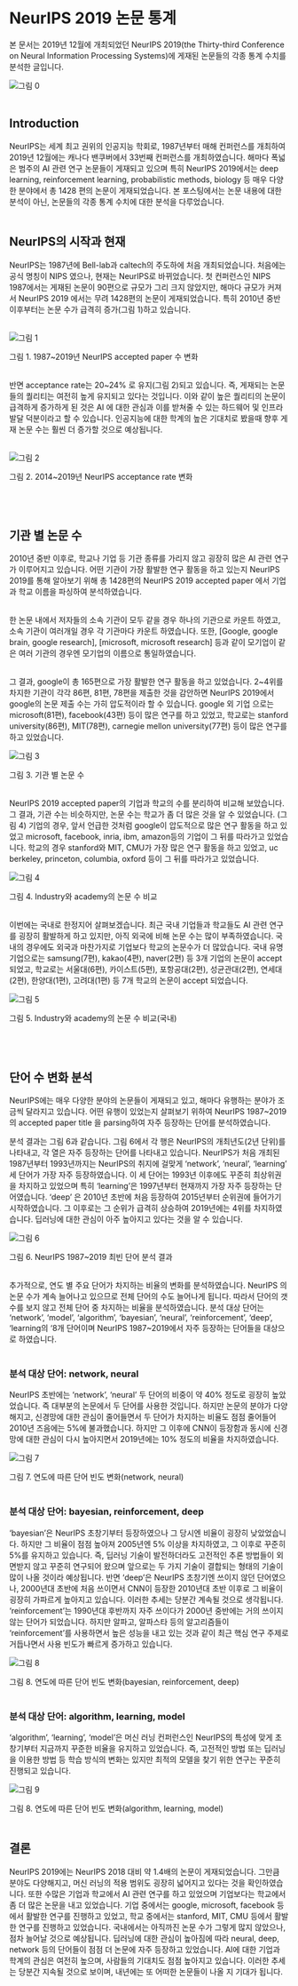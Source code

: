 # NeurIPS 2019 논문 통계

본 문서는 2019년 12월에 개최되었던 NeurIPS 2019(the Thirty-third Conference on Neural Information Processing Systems)에 게재된 논문들의 각종 통계 수치를 분석한 글입니다.

![그림 0](https://user-images.githubusercontent.com/60768732/75366969-e8dfa900-5902-11ea-953d-64efa587fdec.png)
<br></br>

## Introduction
NeurIPS는 세계 최고 권위의 인공지능 학회로, 1987년부터 매해 컨퍼런스를 개최하여 2019년 12월에는 캐나다 밴쿠버에서 33번째 컨퍼런스를 개최하였습니다. 해마다 폭넓은 범주의 AI 관련 연구 논문들이 게재되고 있으며 특히 NeurIPS 2019에서는 deep learning, reinforcement learning, probabilistic methods, biology  등 매우 다양한 분야에서 총 1428 편의 논문이 게재되었습니다. 본 포스팅에서는 논문 내용에 대한 분석이 아닌, 논문들의 각종 통계 수치에 대한 분석을 다루었습니다.
<br></br>

## NeurIPS의 시작과 현재
NeurIPS는 1987년에 Bell-lab과 caltech의 주도하에 처음 개최되었습니다. 처음에는 공식 명칭이 NIPS 였으나, 현재는 NeurIPS로 바뀌었습니다. 첫 컨퍼런스인 NIPS 1987에서는 게재된 논문이 90편으로 규모가 그리 크지 않았지만, 해마다 규모가 커져서 NeurIPS 2019 에서는 무려 1428편의 논문이 게재되었습니다. 특히 2010년 중반 이후부터는 논문 수가 급격히 증가(그림 1)하고 있습니다.
<br></br>

![그림 1](https://user-images.githubusercontent.com/60768732/75365312-61913600-5900-11ea-947d-1c6e32f29873.png)

그림 1. 1987~2019년 NeurIPS accepted paper 수 변화
<br></br>

반면 acceptance rate는 20~24% 로 유지(그림 2)되고 있습니다. 즉, 게재되는 논문들의 퀄리티는 여전히 높게 유지되고 있다는 것입니다. 이와 같이 높은 퀄리티의 논문이 급격하게 증가하게 된 것은 AI 에 대한 관심과 이를 받쳐줄 수 있는 하드웨어 및 인프라 발달 덕분이라고 할 수 있습니다. 인공지능에 대한 학계의 높은 기대치로 봤을때 향후 게재 논문 수는 훨씬 더 증가할 것으로 예상됩니다.
<br></br>

![그림 2](https://user-images.githubusercontent.com/60768732/75365313-6229cc80-5900-11ea-9db1-86021183a422.png)

그림 2. 2014~2019년 NeurIPS acceptance rate 변화
<br></br>
<br></br>

## 기관 별 논문 수
2010년 중반 이후로, 학교나 기업 등 기관 종류를 가리지 않고 굉장히 많은 AI 관련 연구가 이루어지고 있습니다. 어떤 기관이 가장 활발한 연구 활동을 하고 있는지 NeurIPS 2019를 통해 알아보기 위해 총 1428편의 NeurIPS 2019 accepted paper 에서 기업과 학교 이름을 파싱하여 분석하였습니다.
<br></br>

한 논문 내에서 저자들의 소속 기관이 모두 같을 경우 하나의 기관으로 카운트 하였고, 소속 기관이 여러개일 경우 각 기관마다 카운트 하였습니다. 또한, [Google, google brain, google research], [microsoft, microsoft research] 등과 같이 모기업이 같은 여러 기관의 경우엔 모기업의 이름으로 통일하였습니다.
<br></br>

그 결과, google이 총 165편으로 가장 활발한 연구 활동을 하고 있었습니다. 2~4위를 차지한 기관이 각각 86편, 81편, 78편을 제출한 것을 감안하면 NeurIPS 2019에서 google의 논문 제출 수는 가히 압도적이라 할 수 있습니다. google 외  기업 으로는 microsoft(81편), facebook(43편) 등이 많은 연구를 하고 있었고, 학교로는 stanford university(86편), MIT(78편), carnegie mellon university(77편) 등이 많은 연구를 하고 있었습니다.


![그림 3](https://user-images.githubusercontent.com/60768732/75365315-62c26300-5900-11ea-959b-87d22b1d7922.png)

그림 3. 기관 별 논문 수
<br></br>

NeurIPS 2019 accepted paper의 기업과 학교의 수를 분리하여 비교해 보았습니다. 그 결과, 기관 수는 비슷하지만, 논문 수는 학교가 좀 더 많은 것을 알 수 있었습니다. (그림 4)
기업의 경우, 앞서 언급한 것처럼 google이 압도적으로 많은 연구 활동을 하고 있었고 microsoft, facebook, inria, ibm, amazon등의 기업이 그 뒤를 따라가고 있었습니다. 학교의 경우 stanford와 MIT, CMU가 가장 많은 연구 활동을 하고 있었고, uc berkeley, princeton, columbia, oxford  등이 그 뒤를 따라가고 있었습니다. 


![그림 4](https://user-images.githubusercontent.com/60768732/75365317-635af980-5900-11ea-9490-5e91a5e018ae.png)

그림 4. Industry와 academy의 논문 수 비교
<br></br>


이번에는 국내로 한정지어 살펴보겠습니다. 최근 국내 기업들과 학교들도 AI 관련 연구를 굉장히 활발하게 하고 있지만, 아직 외국에 비해 논문 수는 많이 부족하였습니다. 국내의 경우에도 외국과 마찬가지로 기업보다 학교의 논문수가 더 많았습니다. 국내 유명 기업으로는 samsung(7편), kakao(4편), naver(2편) 등 3개 기업의 논문이 accept 되었고, 학교로는 서울대(6편), 카이스트(5편), 포항공대(2편), 성균관대(2편), 연세대(2편), 한양대(1편), 고려대(1편) 등 7개 학교의 논문이 accept 되었습니다. 

![그림 5](https://user-images.githubusercontent.com/60768732/75365320-63f39000-5900-11ea-87fc-d2780761359d.png)

그림 5. Industry와 academy의 논문 수 비교(국내)
<br></br>
<br></br>

## 단어 수 변화 분석
NeurIPS에는 매우 다양한 분야의 논문들이 게재되고 있고, 해마다 유행하는 분야가 조금씩 달라지고 있습니다. 어떤 유행이 있었는지 살펴보기 위하여 NeurIPS 1987~2019 의 accepted paper title 을 parsing하여 자주 등장하는 단어를 분석하였습니다.

분석 결과는 그림 6과 같습니다. 그림 6에서 각 행은 NeurIPS의 개최년도(2년 단위)를 나타내고, 각 열은 자주 등장하는 단어를 나타내고 있습니다. NeurIPS가 처음 개최된 1987년부터 1993년까지는 NeurIPS의 취지에 걸맞게 ‘network’, ‘neural’, ‘learning’ 세 단어가 가장 자주 등장하였습니다. 이 세 단어는 1993년 이후에도 꾸준히 최상위권을 차지하고 있었으며 특히 ‘learning’은 1997년부터 현재까지 가장 자주 등장하는 단어였습니다. ‘deep’ 은 2010년 초반에 처음 등장하여 2015년부터 순위권에 들어가기 시작하였습니다. 그 이후로는 그 순위가 급격히 상승하여 2019년에는 4위를 차지하였습니다. 딥러닝에 대한 관심이 아주 높아지고 있다는 것을 알 수 있습니다.

![그림 6](https://user-images.githubusercontent.com/60768732/75365322-63f39000-5900-11ea-9b1c-0eabad869e0e.png)

그림 6. NeurIPS 1987~2019 최빈 단어 분석 결과
<br></br>

추가적으로, 연도 별 주요 단어가 차지하는 비율의 변화를 분석하였습니다. NeurIPS 의 논문 수가 계속 늘어나고 있으므로 전체 단어의 수도 늘어나게 됩니다. 따라서 단어의 갯수를 보지 않고 전체 단어 중 차지하는 비율을 분석하였습니다. 분석 대상 단어는 ‘network’, ‘model’, ‘algorithm’, ‘bayesian’, ‘neural’, ‘reinforcement’, ‘deep’, ‘learning의 ‘8개 단어이며 NeurIPS 1987~2019에서 자주 등장하는 단어들을 대상으로 하였습니다.
<br></br>

### 분석 대상 단어: network, neural
NeurIPS 초반에는 ‘network’, ‘neural’ 두 단어의 비중이 약 40% 정도로 굉장히 높았었습니다. 즉 대부분의 논문에서 두 단어를 사용한 것입니다. 하지만 논문의 분야가 다양해지고, 신경망에 대한 관심이 줄어들면서 두 단어가 차지하는 비율도 점점 줄어들어 2010년 즈음에는 5%에 불과했습니다. 하지만 그 이후에 CNN이 등장함과 동시에 신경망에 대한 관심이 다시 높아지면서 2019년에는 10% 정도의 비율을 차지하였습니다.

![그림 7](https://user-images.githubusercontent.com/60768732/75365324-648c2680-5900-11ea-9407-49f3ddefc13e.png)

그림 7. 연도에 따른 단어 빈도 변화(network, neural)
<br></br>

### 분석 대상 단어: bayesian, reinforcement, deep
‘bayesian’은 NeurIPS 초창기부터 등장하였으나 그 당시엔 비율이 굉장히 낮았었습니다. 하지만 그 비율이 점점 높아져 2005년엔 5% 이상을 차지하였고, 그 이후로 꾸준히 5%를 유지하고 있습니다. 즉, 딥러닝 기술이 발전하더라도 고전적인 추론 방법들이 외면받지 않고 꾸준히 연구되어 왔으며 앞으로는 두 가지 기술이 결합되는 형태의 기술이 많이 나올 것이라 예상됩니다.
반면 ‘deep’은 NeurIPS 초창기엔 쓰이지 않던 단어였으나, 2000년대 초반에 처음 쓰이면서 CNN이 등장한 2010년대 초반 이후로 그 비율이 굉장히 가파르게 높아지고 있습니다. 이러한 추세는 당분간 계속될 것으로 생각됩니다.
‘reinforcement’는 1990년대 후반까지 자주 쓰이다가 2000년 중반에는 거의 쓰이지 않는 단어가 되었습니다. 하지만 알파고, 알파스타 등의 알고리즘들이 ‘reinforcement’를 사용하면서 높은 성능을 내고 있는 것과 같이 최근 핵심 연구 주제로 거듭나면서 사용 빈도가 빠르게 증가하고 있습니다.

![그림 8](https://user-images.githubusercontent.com/60768732/75365326-648c2680-5900-11ea-918a-3ace66f09c62.png)

그림 8. 연도에 따른 단어 빈도 변화(bayesian, reinforcement, deep)
<br></br>

### 분석 대상 단어: algorithm, learning, model
‘algorithm’, ‘learning’, ‘model’은 머신 러닝 컨퍼런스인 NeurIPS의 특성에 맞게 초창기부터 지금까지 꾸준한 비율을 유지하고 있었습니다. 즉, 고전적인 방법 또는 딥러닝을 이용한 방법 등 학습 방식의 변화는 있지만 최적의 모델을 찾기 위한 연구는 꾸준히 진행되고 있습니다.

![그림 9](https://user-images.githubusercontent.com/60768732/75365328-6524bd00-5900-11ea-900f-721e52aa300b.png)

그림 8. 연도에 따른 단어 빈도 변화(algorithm, learning, model)
<br></br>

## 결론
NeurIPS 2019에는 NeurIPS 2018 대비 약 1.4배의 논문이 게재되었습니다. 그만큼 분야도 다양해지고, 머신 러닝의 적용 범위도 굉장히 넓어지고 있다는 것을 확인하였습니다. 또한 수많은 기업과 학교에서 AI 관련 연구를 하고 있었으며 기업보다는 학교에서 좀 더 많은 논문을 내고 있었습니다. 기업 중에서는 google, microsoft, facebook 등에서 활발한 연구를 진행하고 있었고, 학교 중에서는 stanford, MIT, CMU 등에서 활발한 연구를 진행하고 있었습니다. 국내에서는 아직까진 논문 수가 그렇게 많지 않았으나, 점차 늘어날 것으로 예상됩니다. 딥러닝에 대한 관심이 높아짐에 따라 neural, deep, network 등의 단어들이 점점 더 논문에 자주 등장하고 있었습니다. 
AI에 대한 기업과 학계의 관심은 여전히 높으며, 사람들의 기대치도 점점 높아지고 있습니다. 이러한 추세는 당분간 지속될 것으로 보이며, 내년에는 또 어떠한 논문들이 나올 지 기대가 됩니다.


